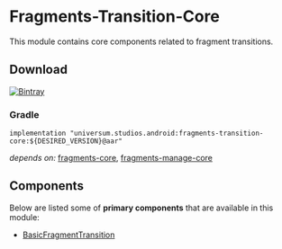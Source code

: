 Fragments-Transition-Core
===============

This module contains core components related to fragment transitions.

## Download ##
[![Bintray](https://api.bintray.com/packages/universum-studios/android/universum.studios.android%3Afragments/images/download.svg)](https://bintray.com/universum-studios/android/universum.studios.android%3Afragments/_latestVersion)

### Gradle ###

    implementation "universum.studios.android:fragments-transition-core:${DESIRED_VERSION}@aar"

_depends on:_
[fragments-core](https://github.com/universum-studios/android_fragments/tree/master/library-core),
[fragments-manage-core](https://github.com/universum-studios/android_fragments/tree/master/library-manage-core)

## Components ##

Below are listed some of **primary components** that are available in this module:

- [BasicFragmentTransition](https://github.com/universum-studios/android_fragments/tree/master/library-transition-core/src/main/java/universum/studios/android/fragment/transition/BasicFragmentTransition.java)
